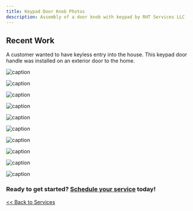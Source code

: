 ```yaml
---
title: Keypad Door Knob Photos
description: Assembly of a door knob with keypad by RHT Services LLC
---
```


## Recent Work

A customer wanted to have keyless entry into the house. This keypad door handle was installed on 
an exterior door to the home.

![caption](/images/keypad_20201013/re20201013_121734.jpg)

![caption](/images/keypad_20201013/re20201013_121743.jpg)

![caption](/images/keypad_20201013/re20201013_122042.jpg)

![caption](/images/keypad_20201013/re20201013_122313.jpg)

![caption](/images/keypad_20201013/re20201013_122434.jpg)

![caption](/images/keypad_20201013/re20201013_122525.jpg)

![caption](/images/keypad_20201013/re20201013_123247.jpg)

![caption](/images/keypad_20201013/re20201013_124213.jpg)

![caption](/images/keypad_20201013/re20201013_125214.jpg)

![caption](/images/keypad_20201013/re20201013_125226.jpg)

<h3>Ready to get started? <a href="/request">Schedule your service</a> today!</h3>

[<< Back to Services](/services)
